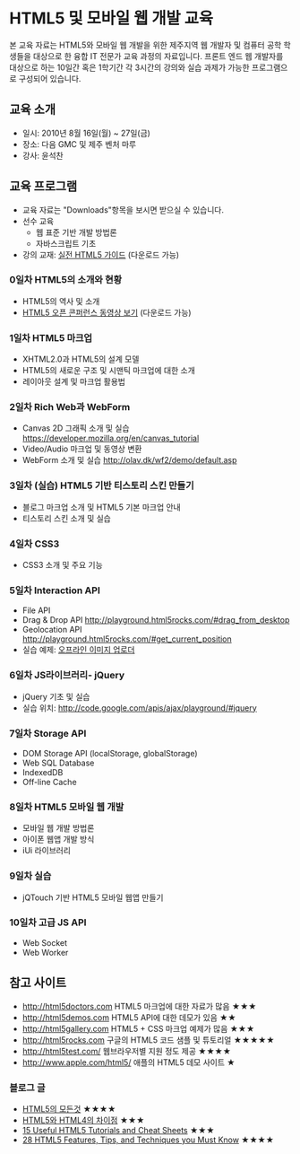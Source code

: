 # HTML5 및 모바일 웹 개발 교육 #

본 교육 자료는 HTML5와 모바일 웹 개발을 위한 제주지역 웹 개발자 및 컴퓨터 공학 학생들을 대상으로 한 융합 IT 전문가 교육 과정의 자료입니다. 프론트 엔드 웹 개발자를 대상으로 하는 10일간 혹은 1학기간 각 3시간의 강의와 실습 과제가 가능한 프로그램으로 구성되어 있습니다.

## 교육 소개 ##
  * 일시: 2010년 8월 16일(월) ~ 27일(금)
  * 장소: 다음 GMC 및 제주 벤처 마루
  * 강사: 윤석찬
![![](http://lh6.ggpht.com/_2S2DF94y3co/THqyZUR-JnI/AAAAAAAAAdo/4m364cS1kVg/s288/Image1.jpg)](http://lh6.ggpht.com/_2S2DF94y3co/THqyZUR-JnI/AAAAAAAAAdo/4m364cS1kVg/Image1.jpg)


## 교육 프로그램 ##
  * 교육 자료는 "Downloads"항목을 보시면 받으실 수 있습니다.
  * 선수 교육
    * 웹 표준 기반 개발 방법론
    * 자바스크립트 기초
  * 강의 교재: [실전 HTML5 가이드](http://webstandards.or.kr/html5) (다운로드 가능)

### 0일차 HTML5의 소개와 현황 ###
  * HTML5의 역사 및 소개
  * [HTML5 오픈 콘퍼런스 동영상 보기](http://webappscon.com/html5/video)  (다운로드 가능)

### 1일차 HTML5 마크업 ###
  * XHTML2.0과 HTML5의 설계 모델
  * HTML5의 새로운 구조 및 시맨틱 마크업에 대한 소개
  * 레이아웃 설계 및 마크업 활용법

### 2일차 Rich Web과 WebForm ###
  * Canvas 2D 그래픽 소개 및 실습 https://developer.mozilla.org/en/canvas_tutorial
  * Video/Audio 마크업 및 동영상 변환
  * WebForm 소개 및 실습 http://olav.dk/wf2/demo/default.asp

### 3일차 (실습) HTML5 기반 티스토리 스킨 만들기 ###
  * 블로그 마크업 소개 및 HTML5 기본 마크업 안내
  * 티스토리 스킨 소개 및 실습

### 4일차 CSS3 ###
  * CSS3 소개 및 주요 기능

### 5일차 Interaction API ###
  * File API
  * Drag & Drop API http://playground.html5rocks.com/#drag_from_desktop
  * Geolocation API http://playground.html5rocks.com/#get_current_position
  * 실습 예제: [오프라인 이미지 업로더](http://hacks.mozilla.or.kr/2010/07/an-html5-offline-image-editor-and-uploader-application)

### 6일차 JS라이브러리- jQuery ###
  * jQuery 기초 및 실습
  * 실습 위치: http://code.google.com/apis/ajax/playground/#jquery

### 7일차 Storage API ###
  * DOM Storage API (localStorage, globalStorage)
  * Web SQL Database
  * IndexedDB
  * Off-line Cache

### 8일차 HTML5 모바일 웹 개발 ###
  * 모바일 웹 개발 방법론
  * 아이폰 웹앱 개발 방식
  * iUi 라이브러리

### 9일차 실습 ###
  * jQTouch 기반 HTML5 모바일 웹앱 만들기

### 10일차 고급 JS API ###
  * Web Socket
  * Web Worker

## 참고 사이트 ##
  * http://html5doctors.com HTML5 마크업에 대한 자료가 많음 ★★★
  * http://html5demos.com HTML5 API에 대한 데모가 있음 ★★
  * http://html5gallery.com HTML5 + CSS 마크업 예제가 많음 ★★★
  * http://html5rocks.com 구글의 HTML5 코드 샘플 및 튜토리얼 ★★★★★
  * http://html5test.com/ 웹브라우저별 지원 정도 제공 ★★★★
  * http://www.apple.com/html5/ 애플의 HTML5 데모 사이트 ★

### 블로그 글 ###
  * [HTML5의 모든것](http://channy.creation.net/blog/776) ★★★★
  * [HTML5와 HTML4의 차이점](http://channy.creation.net/project/html5/html4-differences/) ★★★
  * [15 Useful HTML5 Tutorials and Cheat Sheets](http://webdesignledger.com/tutorials/15-useful-html5-tutorials-and-cheat-sheets) ★★★
  * [28 HTML5 Features, Tips, and Techniques you Must Know](http://net.tutsplus.com/tutorials/html-css-techniques/25-html5-features-tips-and-techniques-you-must-know/) ★★★★